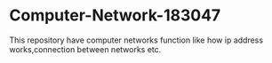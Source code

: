 # Computer-Network-183047
This repository have computer networks function like how ip address works,connection between networks etc.
